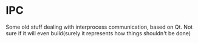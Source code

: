 # IPC
Some old stuff dealing with interprocess communication, based on Qt. Not sure if it will even build(surely it represents how things shouldn't be done)
